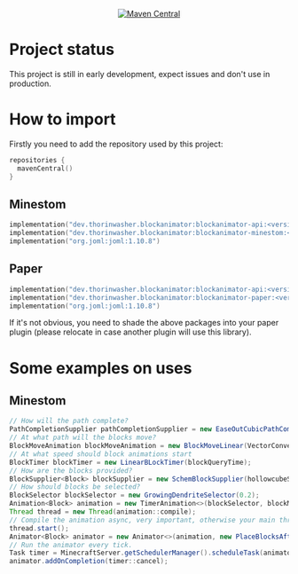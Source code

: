 <p align="center">
    <a href="https://search.maven.org/search?q=dev.thorinwasher.blockanimator">
        <img alt="Maven Central" src="https://img.shields.io/maven-central/v/dev.thorinwasher.blockanimator/blockanimator-paper?color=1bcc94&logo=apache-maven" />
    </a>
</p>


# Project status
This project is still in early development, expect issues and don't use in production.

# How to import
Firstly you need to add the repository used by this project:
```kts
repositories {
  mavenCentral()
}
```
## Minestom
```kts
implementation("dev.thorinwasher.blockanimator:blockanimator-api:<version>")
implementation("dev.thorinwasher.blockanimator:blockanimator-minestom:<version>")
implementation("org.joml:joml:1.10.8")
```
## Paper
```kts
implementation("dev.thorinwasher.blockanimator:blockanimator-api:<version>")
implementation("dev.thorinwasher.blockanimator:blockanimator-paper:<version>")
implementation("org.joml:joml:1.10.8")
```
If it's not obvious, you need to shade the above packages into your paper plugin (please relocate in case another plugin will use this library).

# Some examples on uses
## Minestom
```java
// How will the path complete?
PathCompletionSupplier pathCompletionSupplier = new EaseOutCubicPathCompletionSupplier(0.2);
// At what path will the blocks move?
BlockMoveAnimation blockMoveAnimation = new BlockMoveLinear(VectorConversion.toVector3d(startingPointLocation), pathCompletionSupplier);
// At what speed should block animations start
BlockTimer blockTimer = new LinearBLockTimer(blockQueryTime);
// How are the blocks provided?
BlockSupplier<Block> blockSupplier = new SchemBlockSupplier(hollowcubeSchemInstance, rotation, cornerPoint);
// How should blocks be selected?
BlockSelector blockSelector = new GrowingDendriteSelector(0.2);
Animation<Block> animation = new TimerAnimation<>(blockSelector, blockMoveAnimation, blockSupplier, blockTimer, 100);
Thread thread = new Thread(animation::compile);
// Compile the animation async, very important, otherwise your main thread will freeze.
thread.start();
Animator<Block> animator = new Animator<>(animation, new PlaceBlocksAfterBlockAnimator(1000, instance));
// Run the animator every tick.
Task timer = MinecraftServer.getSchedulerManager().scheduleTask(animator::nextTick, TaskSchedule.immediate(), TaskSchedule.tick(1));
animator.addOnCompletion(timer::cancel);
```
